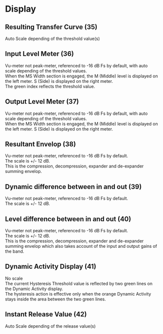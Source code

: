 # Display

## Resulting Transfer Curve (35)   
Auto Scale depending of the threshold value(s)


## Input Level Meter (36)   
Vu-meter not peak-meter, referenced to -16 dB Fs by default, with auto scale depending of the threshold values.  
When the MS Width section is engaged, the M (Middle) level is displayed on the left meter. S (Side) is displayed on
the right meter.  
The green index reflects the threshold value.


## Output Level Meter (37)   
Vu-meter not peak-meter, referenced to -16 dB Fs by default, with auto scale depending of the threshold values.  
When the MS Width section is engaged, the M (Middle) level is displayed on the left meter. S (Side) is displayed on
the right meter.


## Resultant Envelop (38)   
Vu-meter not peak-meter, referenced to -16 dB Fs by default.  
The scale is +/- 12 dB.  
This is the compression, decompression, expander and de-expander summing envelop.


## Dynamic difference between in and out (39)   
Vu-meter not peak-meter, referenced to -16 dB Fs by default.  
The scale is +/- 12 dB.


## Level difference between in and out (40)   
Vu-meter not peak-meter, referenced to -16 dB Fs by default.  
The scale is +/- 12 dB.  
This is the compression, decompression, expander and de-expander summing envelop which also takes account of
the input and output gains of the band.


## Dynamic Activity Display (41)   
No scale  
The current Hysteresis Threshold value is reflected by two green lines on the Dynamic Activity display.  
The hysteresis action is effective only when the orange Dynamic Activity stays inside the area between the two
green lines.


## Instant Release Value (42)   
Auto Scale depending of the release value(s)
